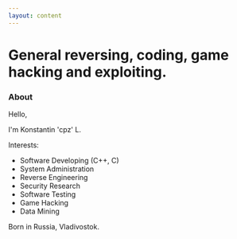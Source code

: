 ```yaml
---
layout: content
---
```


# General reversing, coding, game hacking and exploiting.

### About

Hello,

I'm Konstantin 'cpz' L.

Interests:
* Software Developing (C++, C)
* System Administration
* Reverse Engineering
* Security Research
* Software Testing
* Game Hacking
* Data Mining

Born in Russia, Vladivostok.
